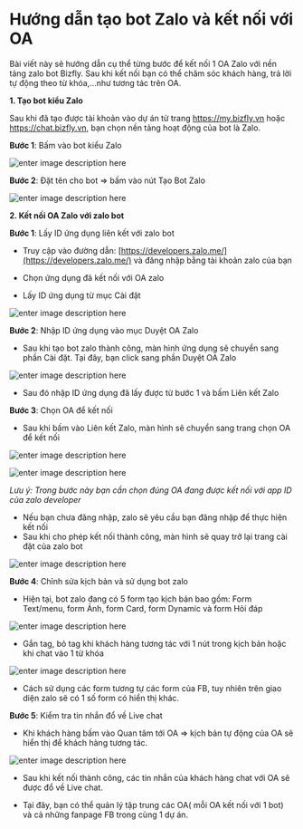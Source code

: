 # Hướng dẫn tạo bot Zalo và kết nối với OA


Bài viết này sẽ hướng dẫn cụ thể từng bước để kết nối 1 OA Zalo với nền tảng zalo bot Bizfly. Sau khi kết nối bạn có thể chăm sóc khách hàng, trả lời tự động theo từ khóa,...như tương tác trên OA.

**1. Tạo bot kiểu Zalo**

Sau khi đã tạo được tài khoản vào dự án từ trang https://my.bizfly.vn hoặc https://chat.bizfly.vn, bạn chọn nền tảng hoạt động của bot là Zalo.

**Bước 1**: Bấm vào bot kiểu Zalo

![enter image description here](https://static8.muarecdn.com/original/muare/images/2020/09/09/5723037_screenshot-1.jpg)

**Bước 2**: Đặt tên cho bot => bấm vào nút Tạo Bot Zalo

![enter image description here](https://static8.muarecdn.com/original/muare/images/2020/09/09/5723038_screenshot-2.jpg)


**2. Kết nối OA Zalo với zalo bot**

**Bước 1**: Lấy ID ứng dụng liên kết với zalo bot

 - Truy cập vào đường dẫn: [https://developers.zalo.me/](https://developers.zalo.me/) và đăng nhập bằng tài khoản zalo của bạn

 - Chọn ứng dụng đã kết nối với OA zalo 
 
 - Lấy ID ứng dụng từ mục Cài đặt

![enter image description here](https://static8.muarecdn.com/original/muare/images/2020/09/09/5723063_screenshot-3.jpg)

**Bước 2**: Nhập ID ứng dụng vào mục Duyệt OA Zalo

- Sau khi tạo bot zalo thành công, màn hình ứng dụng sẽ chuyển sang phần Cài đặt. Tại đây, bạn click sang phần Duyệt OA Zalo

![enter image description here](https://static8.muarecdn.com/original/muare/images/2020/09/10/5724620_screenshot-4.jpg)

- Sau đó nhập ID ứng dụng đã lấy được từ bước 1 và bấm Liên kết Zalo

**Bước 3**: Chọn OA để kết nối

 - Sau khi bấm vào Liên kết Zalo, màn hình sẽ chuyển sang trang chọn OA để kết nối
 
![enter image description here](https://static8.muarecdn.com/original/muare/images/2020/09/10/5724625_screenshot-5.jpg)

![enter image description here](https://static8.muarecdn.com/original/muare/images/2020/09/10/5724629_screenshot-6.jpg)

*Lưu ý: Trong bước này bạn cần chọn đúng OA đang được kết nối với app ID của zalo developer*

 - Nếu bạn chưa đăng nhập, zalo sẽ yêu cầu bạn đăng nhập để thực hiện kết nối
 - Sau khi cho phép kết nối thành công, màn hình sẽ quay trở lại trang cài đặt của zalo bot

![enter image description here](https://static8.muarecdn.com/original/muare/images/2020/09/10/5724630_screenshot-7.jpg)

**Bước 4**: Chỉnh sửa kịch bản và sử dụng bot zalo

- Hiện tại, bot zalo đang có 5 form tạo kịch bản bao gồm: Form Text/menu, form Ảnh, form Card, form Dynamic và form Hỏi đáp

![enter image description here](https://static8.muarecdn.com/original/muare/images/2020/09/10/5724731_screenshot-8.jpg)

- Gắn tag, bỏ tag khi khách hàng tương tác với 1 nút trong kịch bản hoặc khi chat vào 1 từ khóa

![enter image description here](https://static8.muarecdn.com/original/muare/images/2020/09/10/5724732_screenshot-9.jpg)
- Cách sử dụng các form tương tự các form của FB, tuy nhiên trên giao diện zalo sẽ có 1 số form có hiển thị khác.

**Bước 5**: Kiểm tra tin nhắn đổ về Live chat 

- Khi khách hàng bấm vào Quan tâm tới OA => kịch bản tự động của OA sẽ hiển thị để khách hàng tương tác.

![enter image description here](https://static8.muarecdn.com/original/muare/images/2020/09/10/5724737_img-3660.jpg)

- Sau khi kết nối thành công, các tin nhắn của khách hàng chat với OA sẽ được đổ về Live chat.

- Tại đây, bạn có thể quản lý tập trung các OA( mỗi OA kết nối với 1 bot) và cả những fanpage FB trong cùng 1 dự án.







